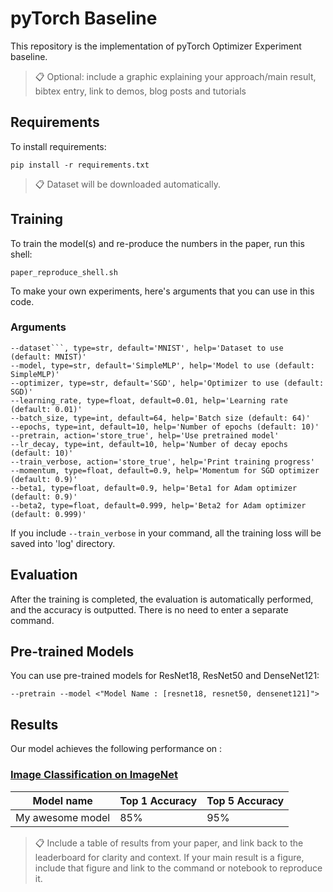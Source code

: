 # pyTorch Baseline

This repository is the implementation of pyTorch Optimizer Experiment baseline. 

>📋  Optional: include a graphic explaining your approach/main result, bibtex entry, link to demos, blog posts and tutorials

## Requirements

To install requirements:

```setup
pip install -r requirements.txt
```

>📋  Dataset will be downloaded automatically.

## Training

To train the model(s) and re-produce the numbers in the paper, run this shell:

```
paper_reproduce_shell.sh
```

To make your own experiments, here's arguments that you can use in this code.

### Arguments
```
--dataset```, type=str, default='MNIST', help='Dataset to use (default: MNIST)'
--model, type=str, default='SimpleMLP', help='Model to use (default: SimpleMLP)'
--optimizer, type=str, default='SGD', help='Optimizer to use (default: SGD)'
--learning_rate, type=float, default=0.01, help='Learning rate (default: 0.01)'
--batch_size, type=int, default=64, help='Batch size (default: 64)'
--epochs, type=int, default=10, help='Number of epochs (default: 10)'
--pretrain, action='store_true', help='Use pretrained model'
--lr_decay, type=int, default=10, help='Number of decay epochs (default: 10)'
--train_verbose, action='store_true', help='Print training progress'
--momentum, type=float, default=0.9, help='Momentum for SGD optimizer (default: 0.9)'
--beta1, type=float, default=0.9, help='Beta1 for Adam optimizer (default: 0.9)'
--beta2, type=float, default=0.999, help='Beta2 for Adam optimizer (default: 0.999)'
```

If you include ```--train_verbose``` in your command, all the training loss will be saved into 'log' directory.

## Evaluation

After the training is completed, the evaluation is automatically performed, and the accuracy is outputted. There is no need to enter a separate command.

## Pre-trained Models

You can use pre-trained models for ResNet18, ResNet50 and DenseNet121:

```
--pretrain --model <"Model Name : [resnet18, resnet50, densenet121]">
```

## Results

Our model achieves the following performance on :

### [Image Classification on ImageNet](https://paperswithcode.com/sota/image-classification-on-imagenet)

| Model name         | Top 1 Accuracy  | Top 5 Accuracy |
| ------------------ |---------------- | -------------- |
| My awesome model   |     85%         |      95%       |

>📋  Include a table of results from your paper, and link back to the leaderboard for clarity and context. If your main result is a figure, include that figure and link to the command or notebook to reproduce it. 
